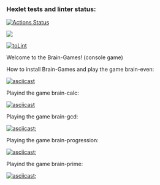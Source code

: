 ### Hexlet tests and linter status:

[![Actions Status](https://github.com/Aleksandr-Bondarev/frontend-project-lvl1/workflows/hexlet-check/badge.svg)](https://github.com/Aleksandr-Bondarev/frontend-project-lvl1/actions)

<a href="https://codeclimate.com/github/codeclimate/codeclimate/maintainability"><img src="https://api.codeclimate.com/v1/badges/a99a88d28ad37a79dbf6/maintainability" /></a>

[![toLint](https://github.com/Aleksandr-Bondarev/frontend-project-lvl1/actions/workflows/toLint.yml/badge.svg)](https://github.com/Aleksandr-Bondarev/frontend-project-lvl1/actions/workflows/toLint.yml)

Welcome to the Brain-Games! (console game)

How to install Brain-Games and play the game brain-even:

[![asciicast](https://asciinema.org/a/1wAx46Abn4LBxKP1RiYJkEYrH.svg)](https://asciinema.org/a/1wAx46Abn4LBxKP1RiYJkEYrH)

Playind the game brain-calc:

[![asciicast](https://asciinema.org/a/rOo6IwnyHopE0irylnu9fKYZb.svg)](https://asciinema.org/a/rOo6IwnyHopE0irylnu9fKYZb)

Playing the game brain-gcd:

[![asciicast](https://asciinema.org/a/mPSz5WrQwu23zs9bmPbmbO2Wf.svg)](https://asciinema.org/a/mPSz5WrQwu23zs9bmPbmbO2Wf);

Playing the game brain-progression:

[![asciicast](https://asciinema.org/a/NNoZXBr64a9xd5vtSkr0BmCe0.svg)](https://asciinema.org/a/NNoZXBr64a9xd5vtSkr0BmCe0);

Playind the game brain-prime:

[![asciicast](https://asciinema.org/a/i7vrREOVa8ca0p8vfSp2v14Od.svg)](https://asciinema.org/a/i7vrREOVa8ca0p8vfSp2v14Od);
